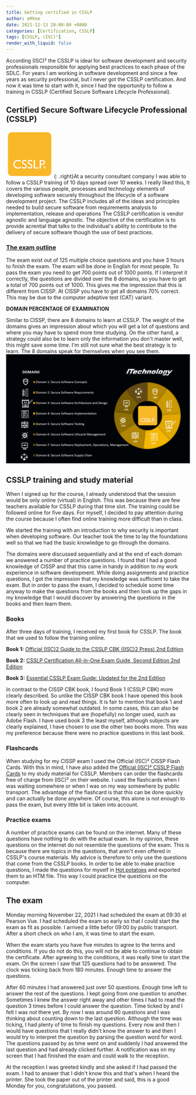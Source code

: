 ```yaml
---
title: Getting certified in CSSLP
author: eMVee
date: 2021-12-13 20:00:00 +0800
categories: [Certification, CSSLP]
tags: [CSSLP, (ISC)²]
render_with_liquid: false
---
```


According (ISC)² the CSSLP is ideal for software development and security professionals responsible for applying best practices to each phase of the SDLC. For years I am working in software development and since a few years as security professional, but I never got the CSSLP certification. And now it was time to start with it, since I had the opportunity to follow a training in CSSLP (Certified Secure Software Lifecycle Professional).

## Certified Secure Software Lifecycle Professional (CSSLP)
![Image](/assets/img/Education/CSSLP-Square.png){: .right}At a security consultant company I was able to follow a CSSLP training of 10 days spread over 10 weeks. I really liked this, It covers the various people, processes and technology elements of developing software securely throughout the lifecycle of a software development project.
The CSSLP includes all of the ideas and principles needed to build secure software from requirements analysis to implementation, release and operations
The CSSLP certification is vendor agnostic and language agnostic.
The objective of the certification is to provide acrential that talks to the individual's ability to contribute to the delivery of secure software though the use of best practices.


### [The exam outline](https://www.isc2.org/-/media/ISC2/Certifications/Exam-Outlines/CSSLP-Exam-Outline-Sept2020.ashx)
The exam exist out of 125 multiple choice questions and you have 3 hours to finish the exam. The exam will be done in English for most people. To pass the exam you need to get 700 points out of 1000 points. If I interpret it correctly, the questions are divided over the 8 domains, so you have to get a total of 700 points out of 1000. This gives me the impression that this is different from CISSP. At CISSP you have to get all domains 70% correct. This may be due to the computer adeptive test (CAT) variant. 

**DOMAIN PERCENTAGE OF EXAMINATION**

Similar to CISSP, there are 8 domains to learn at CSSLP. The weight of the domains gives an impression about which you will get a lot of questions and where you may have to spend more time studying. On the other hand, a strategy could also be to learn only the information you don't master well, this might save some time. I'm still not sure what the best strategy is to learn. The 8 domains speak for themselves when you see them.
![domains](/assets/img/Education/CSSLP-domains.png)

## CSSLP training and study material
When I signed up for the course, I already understood that the session would be only online (virtual) in English. This was because there are few teachers available for CSSLP during that time slot. The training could be followed online for five days. For myself, I decided to pay attention during the course because I often find online training more difficult than in class.

We started the training with an introduction to why security is important when developing software. Our teacher took the time to lay the foundations well so that we had the basic knowledge to go through the domains.

The domains were discussed sequentially and at the end of each domain we answered a number of practice questions. I found that I had a good knowledge of CISSP and that this came in handy in addition to my work experience in software development. While doing assignments and practice questions, I got the impression that my knowledge was sufficient to take the exam. But in order to pass the exam, I decided to schedule some time anyway to make the questions from the books and then look up the gaps in my knowledge that I would discover by answering the questions in the books and then learn them.

### Books
After three days of training, I received my first book for CSSLP. The book that we used to follow the training online. 

**Book 1:** [Official (ISC)2 Guide to the CSSLP CBK ((ISC)2 Press) 2nd Edition](https://www.amazon.com/Official-ISC-Guide-CSSLP-Press/dp/1466571276/ref=sr_1_2?dchild=1&keywords=CSSLP&qid=1630993100&sr=8-2)

**Book 2:** [CSSLP Certification All-in-One Exam Guide, Second Edition 2nd Edition](https://www.amazon.com/CSSLP-Certification-All-Guide-Second/dp/1260441687/ref=sr_1_1?dchild=1&keywords=CSSLP&qid=1630993100&sr=8-1)

**Book 3:** [Essential CSSLP Exam Guide: Updated for the 2nd Edition](https://www.amazon.com/Essential-CSSLP-Exam-Guide-Updated/dp/1793828229/ref=sr_1_4?keywords=CSSLP&qid=1633206909&sr=8-4)

In contrast to the CISSP CBK book, I found Book 1 (CSSLP CBK) more clearly described. So unlike the CISSP CBK book I have opened this book more often to look up and read things. It is fair to mention that book 1 and book 2 are already somewhat outdated. In some cases, this can also be clearly seen in techniques that are (hopefully) no longer used, such as Adobe Flash. I have used book 3 the least myself, although subjects are clearly explained, I have chosen to use the other two books more. This was my preference because there were no practice questions in this last book. 

### Flashcards
When studying for my CISSP exam I used the Official (ISC)² CISSP Flash Cards. With this in mind, I have also added the [Official (ISC)² CSSLP Flash Cards](https://www.isc2.org/Training/Self-Study-Resources/Flashcards/CSSLP) to my study material for CSSLP. Members can order the flashcards free of charge from (ISC)² on their website. I used the flashcards when I was waiting somewhere or when I was on my way somewhere by public transport. The advantage of the flashcard is that this can be done quickly and can actually be done anywhere. Of course, this alone is not enough to pass the exam, but every little bit is taken into account. 

### Practice exams
A number of practice exams can be found on the internet. Many of these questions have nothing to do with the actual exam. In my opinion, these questions on the internet do not resemble the questions of the exam. This is because there are topics in the questions, that aren't even offered in CSSLP's course materials. My advice is therefore to only use the questions that come from the CSSLP books.
In order to be able to make practice questions, I made the questions for myself in [Hot potatoes](/posts/making-a-quiz-with-hot-potatoes/) and exported them to an HTM file. This way I could practice the questions on the computer.

## The exam
Monday morning November 22, 2021 I had scheduled the exam at 09:30 at Pearson Vue. I had scheduled the exam so early so that I could start the exam as fit as possible. I arrived a little befor 09:00 by public transport. After a short check on who I am, it was time to start the exam.

When the exam starts you have five minutes to agree to the terms and conditions.
If you do not do this, you will not be able to continue to obtain the certificate. After agreeing to the conditions, it was really time to start the exam.
On the screen I saw that 125 questions had to be answered. The clock was ticking back from 180 minutes. Enough time to answer the questions.

After 60 minutes I had answered just over 50 questions. Enough time left to answer the rest of the questions. I kept going from one question to another. Sometimes I knew the answer right away and other times I had to read the question 3 times before I could answer the question. Time ticked by and I felt I was not there yet. By now I was around 90 questions and I was thinking about counting down to the last question. Although the time was ticking, I had plenty of time to finish my questions. Every now and then I would have questions that I really didn't know the answer to and then I would try to interpret the question by parsing the question word for word. The questions passed by as time went on and suddenly I had answered the last question and had already clicked further. A notification was on my screen that I had finished the exam and could walk to the reception.

At the reception I was greeted kindly and she asked if I had passed the exam. I had to answer that I didn't know this and that's when I heard the printer. She took the paper out of the printer and said, this is a good Monday for you, congratulations, you passed.